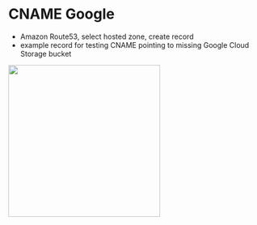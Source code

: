 # CNAME Google

* Amazon Route53, select hosted zone, create record
* example record for testing CNAME pointing to missing Google Cloud Storage bucket

<img src="images/cname-google.png" width="300">
